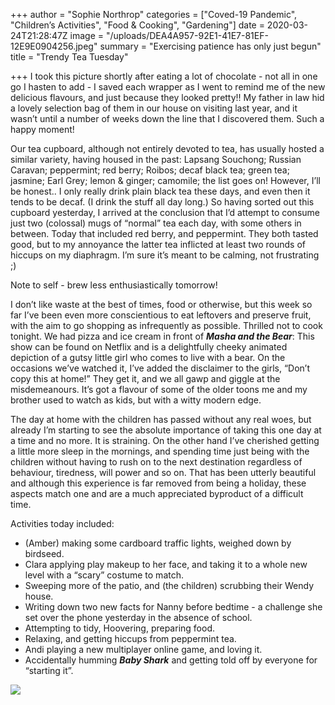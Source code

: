 +++
author = "Sophie Northrop"
categories = ["Coved-19 Pandemic", "Children’s Activities", "Food & Cooking", "Gardening"]
date = 2020-03-24T21:28:47Z
image = "/uploads/DEA4A957-92E1-41E7-81EF-12E9E0904256.jpeg"
summary = "Exercising patience has only just begun"
title = "Trendy Tea Tuesday"

+++
I took this picture shortly after eating a lot of chocolate - not all in one go I hasten to add - I saved each wrapper as I went to remind me of the new delicious flavours, and just because they looked pretty!! My father in law hid a lovely selection bag of them in our house on visiting last year, and it wasn’t until a number of weeks down the line that I discovered them. Such a happy moment!

Our tea cupboard, although not entirely devoted to tea, has usually hosted a similar variety, having housed in the past: Lapsang Souchong; Russian Caravan; peppermint; red berry; Roibos; decaf black tea; green tea; jasmine; Earl Grey; lemon & ginger; camomile; the list goes on! However, I’ll be honest.. I only really drink plain black tea these days, and even then it tends to be decaf. (I drink the stuff all day long.) So having sorted out this cupboard yesterday, I arrived at the conclusion that I’d attempt to consume just two (colossal) mugs of “normal” tea each day, with some others in between. Today that included red berry, and peppermint. They both tasted good, but to my annoyance the latter tea inflicted at least two rounds of hiccups on my diaphragm. I’m sure it’s meant to be calming, not frustrating ;)

Note to self - brew less enthusiastically tomorrow!

I don’t like waste at the best of times, food or otherwise, but this week so far I’ve been even more conscientious to eat leftovers and preserve fruit, with the aim to go shopping as infrequently as possible. Thrilled not to cook tonight. We had pizza and ice cream in front of **_Masha and the Bear_**: This show can be found on Netflix and is a delightfully cheeky animated depiction of a gutsy little girl who comes to live with a bear. On the occasions we’ve watched it, I’ve added the disclaimer to the girls, “Don’t copy this at home!” They get it, and we all gawp and giggle at the misdemeanours. It’s got a flavour of some of the older toons me and my brother used to watch as kids, but with a witty modern edge.

The day at home with the children has passed without any real woes, but already I’m starting to see the absolute importance of taking this one day at a time and no more. It is straining. On the other hand I’ve cherished getting a little more sleep in the mornings, and spending time just being with the children without having to rush on to the next destination regardless of behaviour, tiredness, will power and so on. That has been utterly beautiful and although this experience is far removed from being a holiday, these aspects match one and are a much appreciated byproduct of a difficult time.

Activities today included:

* (Amber) making some cardboard traffic lights, weighed down by birdseed.
* Clara applying play makeup to her face, and taking it to a whole new level with a “scary” costume to match.
* Sweeping more of the patio, and (the children) scrubbing their Wendy house.
* Writing down two new facts for Nanny before bedtime - a challenge she set over the phone yesterday in the absence of school.
* Attempting to tidy, Hoovering, preparing food.
* Relaxing, and getting hiccups from peppermint tea.
* Andi playing a new multiplayer online game, and loving it.
* Accidentally humming **_Baby Shark_** and getting told off by everyone for “starting it”.

![](/uploads/62CBACAC-84B5-4B7E-956A-A6FE9A58C1E5.jpeg)